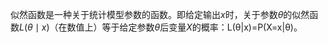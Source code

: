 似然函数是一种关于统计模型参数的函数。即给定输出$x$时，关于参数$\theta$的似然函数$L(\theta \mid x)$（在数值上）等于给定参数$\theta$后变量$X$的概率：L(θ|x)=P(X=x|θ)。